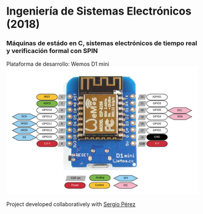 # Ingeniería de Sistemas Electrónicos (2018)
### Máquinas de estádo en C, sistemas electrónicos de tiempo real y verificación formal con SPIN

Plataforma de desarrollo: Wemos D1 mini
![alt text](esp8266-wemos-d1-mini-pinout.png)

Project developed collaboratively with [Sergio Pérez][1]

[1]: https://github.com/spmorillo
